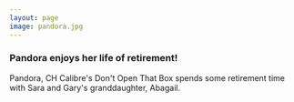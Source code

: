 ```yaml
---
layout: page
image: pandora.jpg
---
```

### Pandora enjoys her life of retirement!

Pandora, CH Calibre's Don't Open That Box spends some retirement time with Sara and Gary's granddaughter, Abagail.